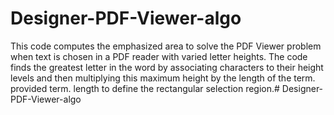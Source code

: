 # Designer-PDF-Viewer-algo
This code computes the emphasized area to solve the PDF Viewer problem when text is chosen in a PDF reader with varied letter heights. The code finds the greatest letter in the word by associating characters to their height levels and then multiplying this maximum height by the length of the term. provided term. length to define the rectangular selection region.# Designer-PDF-Viewer-algo
